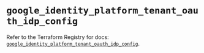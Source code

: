 # `google_identity_platform_tenant_oauth_idp_config`

Refer to the Terraform Registry for docs: [`google_identity_platform_tenant_oauth_idp_config`](https://registry.terraform.io/providers/hashicorp/google-beta/6.15.0/docs/resources/google_identity_platform_tenant_oauth_idp_config).
